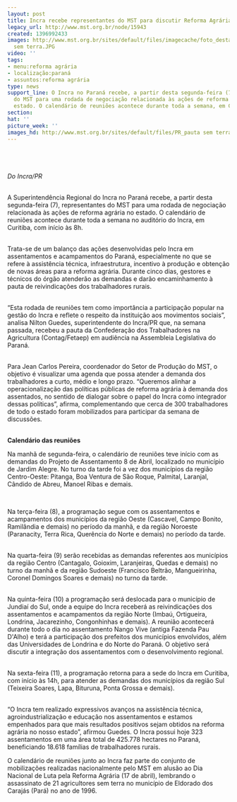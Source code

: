 ```yaml
---
layout: post
title: Incra recebe representantes do MST para discutir Reforma Agrária no Paraná
legacy_url: http://www.mst.org.br/node/15943
created: 1396992433
images: http://www.mst.org.br/sites/default/files/imagecache/foto_destaque/PR_pauta
  sem terra.JPG
video: ''
tags:
- menu:reforma agrária
- localização:paraná
- assuntos:reforma agrária
type: news
support_line: O Incra no Paraná recebe, a partir desta segunda-feira (7), representantes
  do MST para uma rodada de negociação relacionada às ações de reforma agrária no
  estado. O calendário de reuniões acontece durante toda a semana, em Curitiba.
section: 
hat: ''
picture_week: ''
images_hd: http://www.mst.org.br/sites/default/files/PR_pauta sem terra.JPG
---
```

<p class="MsoNormal"><img style="margin: 10px;" src="http://www.mst.org.br/sites/default/files/PR_pauta%20sem%20terra_0.JPG" alt="">&nbsp;</p><p class="MsoNormal"><em><br>Do Incra/PR</em></p><p class="MsoNormal"><br>A Superintendência Regional do Incra no Paraná recebe, a partir desta segunda-feira (7), representantes do MST para uma rodada de negociação relacionada às ações de reforma agrária no estado. O calendário de reuniões acontece durante toda a semana no auditório do Incra, em Curitiba, com início às 8h.</p><p class="MsoNormal"><br>Trata-se de um balanço das ações desenvolvidas pelo Incra em assentamentos e acampamentos do Paraná, especialmente no que se refere à assistência técnica, infraestrutura, incentivo à produção e obtenção de novas áreas para a reforma agrária. Durante cinco dias, gestores e técnicos do órgão atenderão as demandas e darão encaminhamento à pauta de reivindicações dos trabalhadores rurais.</p><p class="MsoNormal"><br>“Esta rodada de reuniões tem como importância a participação popular na gestão do Incra e reflete o respeito da instituição aos movimentos sociais”, analisa Nilton Guedes, superintendente do Incra/PR que, na semana passada, recebeu a pauta da Confederação dos Trabalhadores na Agricultura (Contag/Fetaep) em audiência na Assembleia Legislativa do Paraná.</p><p class="MsoNormal"><br>Para Jean Carlos Pereira, coordenador do Setor de Produção do MST, o objetivo é visualizar uma agenda que possa atender a demanda dos trabalhadores a curto, médio e longo prazo. “Queremos alinhar a operacionalização das políticas públicas de reforma agrária à demanda dos assentados, no sentido de dialogar sobre o papel do Incra como integrador dessas políticas”, afirma, complementando que cerca de 300 trabalhadores de todo o estado foram mobilizados para participar da semana de discussões.</p><p class="MsoNormal"><strong><br>Calendário das reuniões</strong></p><p class="MsoNormal">Na manhã de segunda-feira, o calendário de reuniões teve início com as demandas do Projeto de Assentamento 8 de Abril, localizado no município de Jardim Alegre. No turno da tarde foi a vez dos municípios da região Centro-Oeste: Pitanga, Boa Ventura de São Roque, Palmital, Laranjal, Cândido de Abreu, Manoel Ribas e demais.</p><p class="MsoNormal">&nbsp;</p><p class="MsoNormal">Na terça-feira (8), a programação segue com os assentamentos e acampamentos dos municípios da região Oeste (Cascavel, Campo Bonito, Ramilândia e demais) no período da manhã, e da região Noroeste (Paranacity, Terra Rica, Querência do Norte e demais) no período da tarde.</p><p class="MsoNormal"><br>Na quarta-feira (9) serão recebidas as demandas referentes aos municípios da região Centro (Cantagalo, Goioxim, Laranjeiras, Quedas e demais) no turno da manhã e da região Sudoeste (Francisco Beltrão, Mangueirinha, Coronel Domingos Soares e demais) no turno da tarde.</p><p class="MsoNormal"><br>Na quinta-feira (10) a programação será deslocada para o município de Jundiaí do Sul, onde a equipe do Incra receberá as reivindicações dos assentamentos e acampamentos da região Norte (Imbaú, Ortigueira, Londrina, Jacarezinho, Congonhinhas e demais). A reunião acontecerá durante todo o dia no assentamento Nango Vive (antiga Fazenda Pau D'Alho) e terá a participação dos prefeitos dos municípios envolvidos, além das Universidades de Londrina e do Norte do Paraná. O objetivo será discutir a integração dos assentamentos com o desenvolvimento regional.</p><p class="MsoNormal"><br>Na sexta-feira (11), a programação retorna para a sede do Incra em Curitiba, com início às 14h, para atender as demandas dos municípios da região Sul (Teixeira Soares, Lapa, Bituruna, Ponta Grossa e demais).</p><p class="MsoNormal"><br>“O Incra tem realizado expressivos avanços na assistência técnica, agroindustrialização e educação nos assentamentos e estamos empenhados para que mais resultados positivos sejam obtidos na reforma agrária no nosso estado”, afirmou Guedes. O Incra possui hoje 323 assentamentos em uma área total de 425.778 hectares no Paraná, beneficiando 18.618 famílias de trabalhadores rurais.</p><p class="MsoNormal">O calendário de reuniões junto ao Incra faz parte do conjunto de mobilizações realizadas nacionalmente pelo MST em alusão ao Dia Nacional de Luta pela Reforma Agrária (17 de abril), lembrando o assassinato de 21 agricultores sem terra no município de Eldorado dos Carajás (Pará) no ano de 1996.</p>
